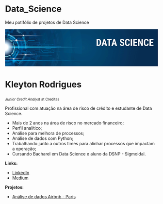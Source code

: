 # Data_Science
Meu potifólio de projetos de Data Science
<p align="center">
  <img src="Banner.png" >
</p>

# Kleyton Rodrigues

<sub>*Junior Credit Analyst* at Creditas</sub>

Profissional com atuação na área de risco de crédito e estudante de Data Science.

- Mais de 2 anos na área de risco no mercado financeiro;
- Perfil analítico;
- Análise para melhora de processos;
- Análise de dados com Python;
- Trabalhando junto a outros times para alinhar processos que impactam a operação;
- Cursando Bacharel em Data Science e aluno da DSNP - Sigmoidal.

**Links:**

* [LinkedIn](https://www.linkedin.com/in/kleytonsousarodrigues/)
* [Medium](https://kkleyton-s.medium.com/)

**Projetos:**

* [Análise de dados Airbnb - Paris](https://github.com/KleytonRodrigues/Data_Science/blob/main/Analisando_os_Dados_do_Airbnb_Paris_.ipynb)

